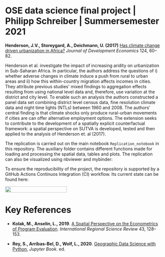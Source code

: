 # OSE data science final project | Philipp Schreiber | Summersemester 2021

**Henderson, J.V., Storeygard, A., Deichmann, U. (2017)** [Has climate change driven urbanization in Africa?](https://doi.org/10.1016/j.jdeveco.2016.09.001) *Journal of Development Economics* 124, 60–82.

Henderson et al. investigate the impact of increasing aridity on urbanization in Sub-Saharan Africa. In particular, the authors address the questions of i) whether adverse changes in climate induce a push from rural to urban areas and ii) how this within-country migration affects incomes in cities. They attribute previous studies' mixed findings to aggregation effects resulting from using national level data and, therefore, use variation at the district and city level. To enable such an analysis the authors constructed a panel data set combining district level census data, fine resolution climate data and night time lights (NTLs) between 1960 and 2008. The authors' central finding is that climate shocks only produce rural-urban movements if cities are can offer alternative employment options. The extension seeks to contribute to the development of a spatially explicit counterfactual framework: a spatial perspective on SUTVA is developed, tested and then applied to the analysis of Henderson et. al (2017).

The replication is carried out on the main notebook `Replication_notebook` in this repository. The auxiliary folder contains different functions made for loading and processing the spatial data, tables and plots. The replication can also be visualized using nbviewer and mybinder:

To ensure the reproducibility of the project, the repository is supported by a GitHub Actions Continuos Integration (CI) workflow. Its current state  can be found here:

</a>
<a href="https://github.com/OpenSourceEconomics/ose-data-science-course-project-pcschreiber1/actions/workflows/ci.yml"
    target="_parent">
    <img align="center"
       src="https://github.com/OpenSourceEconomics/ose-data-science-course-project-pcschreiber1/actions/workflows/ci.yml/badge.svg"
       width="200" height="20">
</a>

# Key References

* **Kolak, M., Anselin, L., 2019**. [A Spatial Perspective on the Econometrics of Program Evaluation](https://doi.org/10.1177/0160017619869781). *International Regional Science Review* 43, 128–153.

* **Rey, S., Arribas-Bel, D., Wolf, L., 2020**. [Geographic Data Science with Python](https://geographicdata.science/book/intro.html), *Jupyter Book*. ed.
